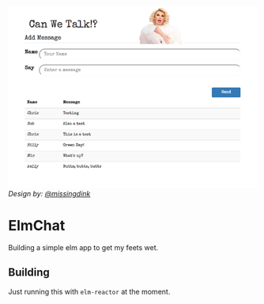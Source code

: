 ![Screenshot](images/screenshot.png "Screenshot")
_Design by: [@missingdink](https://twitter.com/missingdink)_

# ElmChat

Building a simple elm app to get my feets wet.

## Building

Just running this with `elm-reactor` at the moment.
